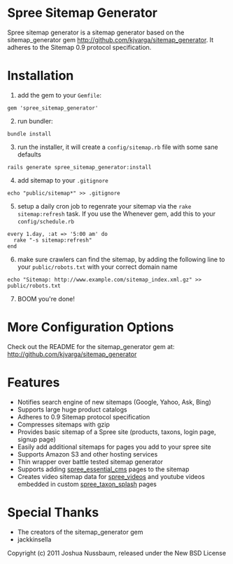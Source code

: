 Spree Sitemap Generator
=====================

Spree sitemap generator is a sitemap generator based on the sitemap_generator gem http://github.com/kjvarga/sitemap_generator. It adheres to the Sitemap 0.9 protocol specification.

Installation
=======

1) add the gem to your `Gemfile`:

`gem 'spree_sitemap_generator'`

2) run bundler:

`bundle install`

3) run the installer, it will create a `config/sitemap.rb` file with some sane defaults

`rails generate spree_sitemap_generator:install`

4) add sitemap to your `.gitignore`

`echo "public/sitemap*" >> .gitignore`

5) setup a daily cron job to regenrate your sitemap via the `rake sitemap:refresh` task. If you use the Whenever gem, add this to your `config/schedule.rb`

```
every 1.day, :at => '5:00 am' do
  rake "-s sitemap:refresh"
end
```

6) make sure crawlers can find the sitemap, by adding the following line to your `public/robots.txt` with your correct domain name

`echo "Sitemap: http://www.example.com/sitemap_index.xml.gz" >> public/robots.txt`


7) BOOM you're done!

More Configuration Options
==========================

Check out the README for the sitemap_generator gem at:
http://github.com/kjvarga/sitemap_generator

Features
========
- Notifies search engine of new sitemaps (Google, Yahoo, Ask, Bing)
- Supports large huge product catalogs
- Adheres to 0.9 Sitemap protocol specification
- Compresses sitemaps with gzip
- Provides basic sitemap of a Spree site (products, taxons, login page, signup page)
- Easily add additional sitemaps for pages you add to your spree site
- Supports Amazon S3 and other hosting services
- Thin wrapper over battle tested sitemap generator
- Supports adding [spree_essential_cms](https://github.com/citrus/spree_essential_cms) pages to the sitemap
- Creates video sitemap data for [spree_videos](https://github.com/iloveitaly/Spree-Videos) and youtube videos embedded in custom [spree_taxon_splash](https://github.com/iloveitaly/spree_taxon_splash) pages

Special Thanks
==============
- The creators of the sitemap_generator gem
- jackkinsella

Copyright (c) 2011 Joshua Nussbaum, released under the New BSD License
